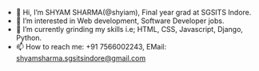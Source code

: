 - 👋 Hi, I’m SHYAM SHARMA(@shyiam), Final year grad at SGSITS Indore.
- 👀 I’m interested in Web development, Software Developer jobs.
- 🌱 I’m currently grinding my skills i.e; HTML, CSS, Javascript, Django, Python.
- 📫 How to reach me: +91 7566002243, EMail: shyamsharma.sgsitsindore@gmail.com


